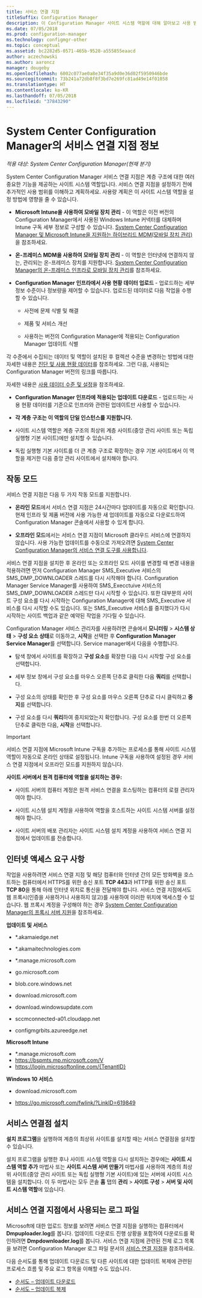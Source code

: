```yaml
---
title: 서비스 연결 지점
titleSuffix: Configuration Manager
description: 이 Configuration Manager 사이트 시스템 역할에 대해 알아보고 사용 범위를 이해하고 계획합니다.
ms.date: 07/05/2018
ms.prod: configuration-manager
ms.technology: configmgr-other
ms.topic: conceptual
ms.assetid: bc2282d5-0571-465b-9528-a555855eaacd
author: aczechowski
ms.author: aaroncz
manager: dougeby
ms.openlocfilehash: 6002c077ae0a8e34f35a9d0e36d02f5950946bde
ms.sourcegitcommit: 73b241a72db8f8f3bd7e269fc81ad49e14f01058
ms.translationtype: HT
ms.contentlocale: ko-KR
ms.lasthandoff: 07/05/2018
ms.locfileid: "37843290"
---
```

# <a name="about-the-service-connection-point-in-system-center-configuration-manager"></a>System Center Configuration Manager의 서비스 연결 지점 정보

*적용 대상: System Center Configuration Manager(현재 분기)*

System Center Configuration Manager 서비스 연결 지점은 계층 구조에 대한 여러 중요한 기능을 제공하는 사이트 시스템 역할입니다. 서비스 연결 지점을 설정하기 전에 추가적인 사용 범위를 이해하고 계획하세요.  사용량 계획은 이 사이트 시스템 역할을 설정 방법에 영향을 줄 수 있습니다.  

-   **Microsoft Intune을 사용하여 모바일 장치 관리** - 이 역할은 이전 버전의 Configuration Manager에서 사용된 Windows Intune 커넥터를 대체하며 Intune 구독 세부 정보로 구성할 수 있습니다. [System Center Configuration Manager 및 Microsoft Intune을 지원하는 하이브리드 MDM(모바일 장치 관리)](../../../../mdm/understand/hybrid-mobile-device-management.md)을 참조하세요.  

-   **온-프레미스 MDM을 사용하여 모바일 장치 관리** - 이 역할은 인터넷에 연결하지 않는, 관리되는 온-프레미스 장치를 지원합니다. [System Center Configuration Manager의 온-프레미스 인프라로 모바일 장치 관리](../../../../mdm/understand/manage-mobile-devices-with-on-premises-infrastructure.md)를 참조하세요.  

-   **Configuration Manager 인프라에서 사용 현황 데이터 업로드** - 업로드하는 세부 정보 수준이나 정보량을 제어할 수 있습니다. 업로드된 데이터로 다음 작업을 수행할 수 있습니다.  

    -   사전에 문제 식별 및 해결  

    -   제품 및 서비스 개선  

    -   사용하는 버전의 Configuration Manager에 적용되는 Configuration Manager 업데이트 식별  

  각 수준에서 수집되는 데이터 및 역할이 설치된 후 컬렉션 수준을 변경하는 방법에 대한 자세한 내용은 [진단 및 사용 현황 데이터](/sccm/core/plan-design/diagnostics/diagnostics-and-usage-data)를 참조하세요. 그런 다음, 사용되는 Configuration Manager 버전의 링크를 따릅니다.  

  자세한 내용은 [사용 데이터 수준 및 설정](../../../../core/servers/deploy/install/setup-reference.md#bkmk_usage)을 참조하세요.  

-   **Configuration Manager 인프라에 적용되는 업데이트 다운로드** - 업로드하는 사용 현황 데이터를 기준으로 인프라와 관련된 업데이트만 사용할 수 있습니다.  

- **각 계층 구조는 이 역할의 단일 인스턴스를 지원합니다.**  

 -   사이트 시스템 역할은 계층 구조의 최상위 계층 사이트(중앙 관리 사이트 또는 독립 실행형 기본 사이트)에만 설치할 수 있습니다.  

  -   독립 실행형 기본 사이트를 더 큰 계층 구조로 확장하는 경우 기본 사이트에서 이 역할을 제거한 다음 중앙 관리 사이트에서 설치해야 합니다.  


##  <a name="bkmk_modes"></a> 작동 모드  
 서비스 연결 지점은 다음 두 가지 작동 모드를 지원합니다.  

-   **온라인 모드**에서 서비스 연결 지점은 24시간마다 업데이트를 자동으로 확인합니다. 현재 인프라 및 제품 버전에 사용 가능한 새 업데이트를 자동으로 다운로드하여 Configuration Manager 콘솔에서 사용할 수 있게 합니다.  

-   **오프라인 모드**에서는 서비스 연결 지점이 Microsoft 클라우드 서비스에 연결하지 않습니다. 사용 가능한 업데이트를 수동으로 가져오려면 [System Center Configuration Manager의 서비스 연결 도구를 사용합니다](../../../../core/servers/manage/use-the-service-connection-tool.md).  

서비스 연결 지점을 설치한 후 온라인 또는 오프라인 모드 사이를 변경할 때 변경 내용을 적용하려면 먼저 Configuration Manager SMS_Executive 서비스의 SMS_DMP_DOWNLOADER 스레드를 다시 시작해야 합니다. Configuration Manager Service Manager를 사용하여 SMS_Execctuive 서비스의 SMS_DMP_DOWNLOADER 스레드만 다시 시작할 수 있습니다. 또한 대부분의 사이트 구성 요소를 다시 시작하는 Configuration Manager에 대해 SMS_Executive 서비스를 다시 시작할 수도 있습니다. 또는 SMS_Executive 서비스를 중지했다가 다시 시작하는 사이트 백업과 같은 예약된 작업을 기다릴 수 있습니다.  

Configuration Manager 서비스 관리자를 사용하려면 콘솔에서 **모니터링** > **시스템 상태** > **구성 요소 상태**로 이동하고, **시작**을 선택한 후 **Configuration Manager Service Manager**를 선택합니다. Service manager에서 다음을 수행합니다.  

-   탐색 창에서 사이트를 확장하고 **구성 요소**를 확장한 다음 다시 시작할 구성 요소를 선택합니다.  

-   세부 정보 창에서 구성 요소를 마우스 오른쪽 단추로 클릭한 다음 **쿼리**를 선택합니다.  

-   구성 요소의 상태를 확인한 후 구성 요소를 마우스 오른쪽 단추로 다시 클릭하고 **중지**를 선택합니다.  

-   구성 요소를 다시 **쿼리**하여 중지되었는지 확인합니다. 구성 요소를 한번 더 오른쪽 단추로 클릭한 다음, **시작**을 선택합니다.  

> [!IMPORTANT]  
>  서비스 연결 지점에 Microsoft Intune 구독을 추가하는 프로세스를 통해 사이트 시스템 역할이 자동으로 온라인 상태로 설정됩니다. Intune 구독을 사용하여 설정된 경우 서비스 연결 지점에서 오프라인 모드를 지원하지 않습니다.  

**사이트 서버에서 원격 컴퓨터에 역할을 설치하는 경우:**  

-   사이트 서버의 컴퓨터 계정은 원격 서비스 연결을 호스팅하는 컴퓨터의 로컬 관리자여야 합니다.

-   사이트 시스템 설치 계정을 사용하여 역할을 호스트하는 사이트 시스템 서버를 설정해야 합니다.  

-   사이트 서버의 배포 관리자는 사이트 시스템 설치 계정을 사용하여 서비스 연결 지점에서 업데이트를 전송합니다.

##  <a name="bkmk_urls"></a> 인터넷 액세스 요구 사항  
작업을 사용하려면 서비스 연결 지점 및 해당 컴퓨터와 인터넷 간의 모든 방화벽을 호스트하는 컴퓨터에서 HTTPS를 위한 송신 포트 **TCP 443**과 HTTP를 위한 송신 포트 **TCP 80**을 통해 아래 인터넷 위치로 통신을 전달해야 합니다. 서비스 연결 지점에서도 웹 프록시(인증을 사용하거나 사용하지 않고)를 사용하여 이러한 위치에 액세스할 수 있습니다.  웹 프록시 계정을 구성해야 하는 경우 [System Center Configuration Manager의 프록시 서버 지원](/sccm/core/plan-design/network/proxy-server-support)을 참조하세요.

**업데이트 및 서비스**  

-   *.akamaiedge.net  

-   *.akamaitechnologies.com 

-   *.manage.microsoft.com

-   go.microsoft.com

-   blob.core.windows.net  

-   download.microsoft.com  

-   download.windowsupdate.com

-   sccmconnected-a01.cloudapp.net  

- configmgrbits.azureedge.net

**Microsoft Intune**  

-   *.manage.microsoft.com  
-   https://bspmts.mp.microsoft.com/V
-   https://login.microsoftonline.com/{TenantID}


**Windows 10 서비스**  

-   download.microsoft.com  

-   https://go.microsoft.com/fwlink/?LinkID=619849  

## <a name="install-the-service-connection-point"></a>서비스 연결점 설치
**설치 프로그램**을 실행하여 계층의 최상위 사이트를 설치할 때는 서비스 연결점을 설치할 수 있습니다.

설치 프로그램을 실행한 후나 사이트 시스템 역할을 다시 설치하는 경우에는 **사이트 시스템 역할 추가** 마법사 또는 **사이트 시스템 서버 만들기** 마법사를 사용하여 계층의 최상위 사이트(중앙 관리 사이트 또는 독립 실행형 기본 사이트)에 있는 서버에 사이트 시스템을 설치합니다. 이 두 마법사는 모두 콘솔 **홈** 탭의 **관리** > **사이트 구성** > **서버 및 사이트 시스템 역할**에 있습니다.

## <a name="log-files-used-by-the-service-connection-point"></a>서비스 연결 지점에서 사용되는 로그 파일
Microsoft에 대한 업로드 정보를 보려면 서비스 연결 지점을 실행하는 컴퓨터에서 **Dmpuploader.log**를 봅니다.  업데이트 다운로드 진행 상황을 포함하여 다운로드를 확인하려면 **Dmpdownloader.log**를 봅니다. 서비스 연결 지점에 관련된 전체 로그 목록을 보려면 Configuration Manager 로그 파일 문서의 [서비스 연결 지점](/sccm/core/plan-design/hierarchy/log-files#BKMK_WITLog)을 참조하세요.

다음 순서도를 통해 업데이트 다운로드 및 다른 사이트에 대한 업데이트 복제에 관련된 프로세스 흐름 및 주요 로그 항목을 이해할 수도 있습니다.
 - [순서도 – 업데이트 다운로드](/sccm/core/servers/manage/download-updates-flowchart)
 - [순서도 – 업데이트 복제](/sccm/core/servers/manage/update-replication-flowchart)
